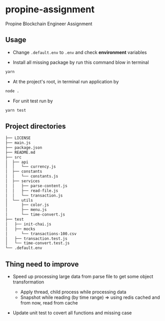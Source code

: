 # propine-assignment

Propine Blockchain Engineer Assignment

## Usage

- Change `.default.env` to `.env` and check **environment** variables

- Install all missing package by run this command blow in terminal

```sh
yarn
```

- At the project's root, in terminal run application by

```sh
node .
```

- For unit test run by 

```sh
yarn test
```

## Project directories

```txt
├── LICENSE
├── main.js
├── package.json
├── README.md
├── src
│  ├── api
│  │   └── currency.js
│  ├── constants
│  │   └── constants.js
│  ├── services
│  │   ├── parse-content.js
│  │   ├── read-file.js
│  │   └── transaction.js
│  └── utils
│      ├── color.js
│      ├── menu.js
│      └── time-convert.js
├── test
│   ├── init-chai.js
│   ├── mocks
│      └── transactions-100.csv
│   ├── transaction.test.js
│   └── time-convert.test.js
└── .default.env
```

## Thing need to improve

- Speed up processing large data from parse file to get some object transformation
  - Apply thread, child process while processing data
  - Snapshot while reading (by time range) => using redis cached and from now, read from cache

- Update unit test to covert all functions and missing case
